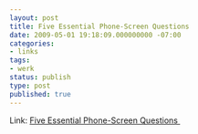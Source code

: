 ```yaml
---
layout: post
title: Five Essential Phone-Screen Questions 
date: 2009-05-01 19:18:09.000000000 -07:00
categories:
- links
tags:
- werk
status: publish
type: post
published: true
---
```

Link: <a href="http://steve.yegge.googlepages.com/five-essential-phone-screen-questions">Five Essential Phone-Screen Questions </a>
